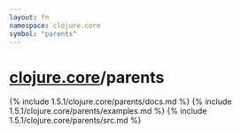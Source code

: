 ```yaml
---
layout: fn
namespace: clojure.core
symbol: "parents"
---
```


# [clojure.core](../)/parents

{% include 1.5.1/clojure.core/parents/docs.md %}
{% include 1.5.1/clojure.core/parents/examples.md %}
{% include 1.5.1/clojure.core/parents/src.md %}

